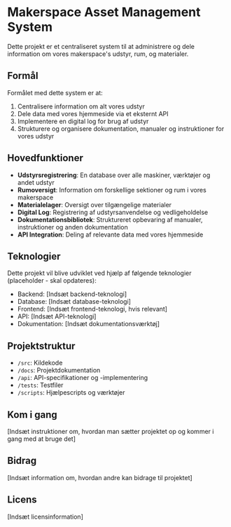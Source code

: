 # Makerspace Asset Management System

Dette projekt er et centraliseret system til at administrere og dele information om vores makerspace's udstyr, rum, og materialer.

## Formål

Formålet med dette system er at:
1. Centralisere information om alt vores udstyr
2. Dele data med vores hjemmeside via et eksternt API
3. Implementere en digital log for brug af udstyr
4. Strukturere og organisere dokumentation, manualer og instruktioner for vores udstyr

## Hovedfunktioner

- **Udstyrsregistrering**: En database over alle maskiner, værktøjer og andet udstyr
- **Rumoversigt**: Information om forskellige sektioner og rum i vores makerspace
- **Materialelager**: Oversigt over tilgængelige materialer
- **Digital Log**: Registrering af udstyrsanvendelse og vedligeholdelse
- **Dokumentationsbibliotek**: Struktureret opbevaring af manualer, instruktioner og anden dokumentation
- **API Integration**: Deling af relevante data med vores hjemmeside

## Teknologier

Dette projekt vil blive udviklet ved hjælp af følgende teknologier (placeholder - skal opdateres):

- Backend: [Indsæt backend-teknologi]
- Database: [Indsæt database-teknologi]
- Frontend: [Indsæt frontend-teknologi, hvis relevant]
- API: [Indsæt API-teknologi]
- Dokumentation: [Indsæt dokumentationsværktøj]

## Projektstruktur

- `/src`: Kildekode
- `/docs`: Projektdokumentation
- `/api`: API-specifikationer og -implementering
- `/tests`: Testfiler
- `/scripts`: Hjælpescripts og værktøjer

## Kom i gang

[Indsæt instruktioner om, hvordan man sætter projektet op og kommer i gang med at bruge det]

## Bidrag

[Indsæt information om, hvordan andre kan bidrage til projektet]

## Licens

[Indsæt licensinformation]
